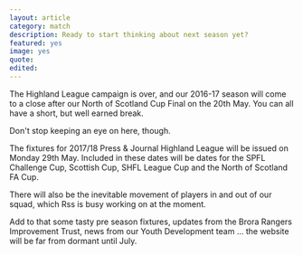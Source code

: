 ```yaml
---
layout: article
category: match
description: Ready to start thinking about next season yet?
featured: yes
image: yes
quote:
edited:
---
```

The Highland League campaign is over, and our 2016-17 season will come to a close after our North of Scotland Cup Final on the 20th May. You can all have a short, but well earned break.

Don't stop keeping an eye on here, though.

The fixtures for 2017/18 Press & Journal Highland League will be issued on Monday 29th May. Included in these dates will be dates for the SPFL Challenge Cup, Scottish Cup, SHFL League Cup and the North of Scotland FA Cup.

There will also be the inevitable movement of players in and out of our squad, which Rss is busy working on at the moment.

Add to that some tasty pre season fixtures, updates from the Brora Rangers Improvement Trust, news from our Youth Development team ... the website will be far from dormant until July.
